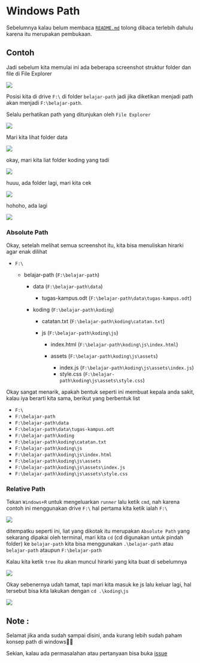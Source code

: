 # Windows Path

Sebelumnya kalau belum membaca [`README.md`](https://github.com/Cyber-STMIK-Amikom-Surakarta/materi-path/blob/main/README.md) tolong dibaca terlebih dahulu karena itu merupakan pembukaan.

## Contoh

Jadi sebelum kita memulai ini ada beberapa screenshot struktur folder dan file di File Explorer

![](./images/windows/belajar-path-root-1.png)

Posisi kita di drive `F:\` di folder `belajar-path` jadi jika diketikan menjadi path akan menjadi `F:\belajar-path`.

Selalu perhatikan path yang ditunjukan oleh `File Explorer`

![](./images/windows/belajar-path-root-1-highlighted.png)

Mari kita lihat folder data

![](./images/windows/data-path.png)

okay, mari kita liat folder koding yang tadi

![](./images/windows/koding-path.png)

huuu, ada folder lagi, mari kita cek

![](./images/windows/js-path.png)

hohoho, ada lagi

![](./images/windows/assets-path.png)

### Absolute Path

Okay, setelah melihat semua screenshot itu, kita bisa menuliskan hirarki agar enak dilihat

- `F:\`

    - belajar-path (`F:\belajar-path`)

        - data (`F:\belajar-path\data`)
        
            - tugas-kampus.odt (`F:\belajar-path\data\tugas-kampus.odt`)

        - koding (`F:\belajar-path\koding`)

            - catatan.txt (`F:\belajar-path\koding\catatan.txt`)

            - js (`F:\belajar-path\koding\js`)

                - index.html (`F:\belajar-path\koding\js\index.html`)

                - assets (`F:\belajar-path\koding\js\assets`)

                    - index.js (`F:\belajar-path\koding\js\assets\index.js`)
                    - style.css (`F:\belajar-path\koding\js\assets\style.css`)

Okay sangat menarik, apakah bentuk seperti ini membuat kepala anda sakit, kalau iya berarti kita sama, berikut yang berbentuk list

- `F:\`
- `F:\belajar-path`
- `F:\belajar-path\data`
- `F:\belajar-path\data\tugas-kampus.odt`
- `F:\belajar-path\koding`
- `F:\belajar-path\koding\catatan.txt`
- `F:\belajar-path\koding\js`
- `F:\belajar-path\koding\js\index.html`
- `F:\belajar-path\koding\js\assets`
- `F:\belajar-path\koding\js\assets\index.js`
- `F:\belajar-path\koding\js\assets\style.css`

### Relative Path

Tekan `Windows+R` untuk mengeluarkan `runner` lalu ketik `cmd`, nah karena contoh ini menggunakan drive `F:\` hal pertama kita ketik ialah `F:\`

![](./images/windows/cmd-root-f.png)

ditempatku seperti ini, liat yang dikotak itu merupakan `Absolute Path` yang sekarang dipakai oleh terminal, mari kita `cd` (cd digunakan untuk pindah folder) ke `belajar-path` kita bisa menggunakan `.\belajar-path` atau `belajar-path` ataupun `F:\belajar-path`

Kalau kita ketik `tree` itu akan muncul hirarki yang kita buat di sebelumnya

![](./images/windows/cmd-belajar-path-tree.png)

Okay sebenernya udah tamat, tapi mari kita masuk ke js lalu keluar lagi, hal tersebut bisa kita lakukan dengan `cd .\koding\js`

![](./images/windows/cmd-cd-in-out.png)

## Note : 

Selamat jika anda sudah sampai disini, anda kurang lebih sudah paham konsep path di windows👏👏

Sekian, kalau ada permasalahan atau pertanyaan bisa buka [issue](https://github.com/Cyber-STMIK-Amikom-Surakarta/materi-path/issues)
